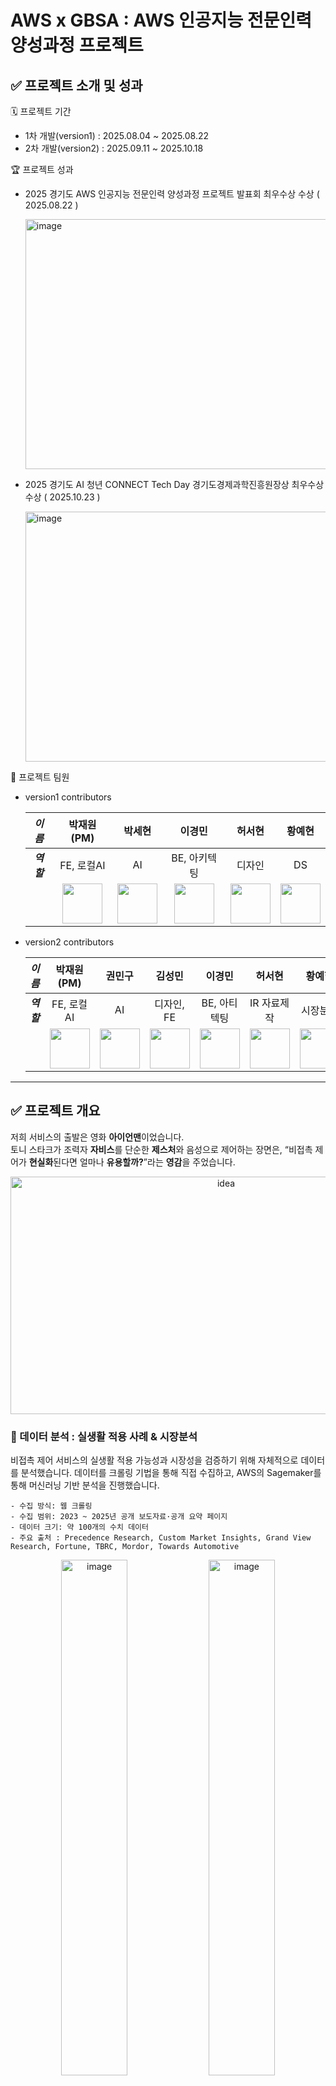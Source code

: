 # AWS x GBSA : AWS 인공지능 전문인력 양성과정 프로젝트
## ✅ 프로젝트 소개 및 성과
🗓️ 프로젝트 기간
- 1차 개발(version1) : 2025.08.04 ~ 2025.08.22
- 2차 개발(version2) : 2025.09.11 ~ 2025.10.18 

🏆 프로젝트 성과 
- 2025 경기도 AWS 인공지능 전문인력 양성과정 프로젝트 발표회 최우수상 수상 ( 2025.08.22 )

  <img width="600" height="400" alt="image" src="https://github.com/user-attachments/assets/a290fdcc-4c25-4db4-affa-3f4ac22a2c06" />
- 2025 경기도 AI 청년 CONNECT Tech Day 경기도경제과학진흥원장상 최우수상 수상 ( 2025.10.23 )
    
  <img width="600" height="400" alt="image" src="https://github.com/user-attachments/assets/f9cea365-4423-498f-a9e5-00bfc8dff870" />

👥 프로젝트 팀원
- version1 contributors

  | _이름_ | 박재원(PM) | 박세현 | 이경민 | 허서현 | 황예현 |
  |:-----:|:----:|:-----:|:----:|:----:|:-----:|
  | ___역할___ | FE, 로컬AI | AI | BE, 아키텍팅 | 디자인 | DS |
  |  | <a href="https://github.com/ashcircle03"><img src="https://avatars.githubusercontent.com/u/113187386?v=4" width="64" height="64"></a> | <a href="https://github.com/sehyun734"><img src="https://avatars.githubusercontent.com/u/101646633?v=4" width="64" height="64"></a> | <a href="https://github.com/rudalsss"><img src="https://avatars.githubusercontent.com/u/122061889?v=4" width="64" height="64"></a> | <a href="https://github.com/navv0"><img src="https://avatars.githubusercontent.com/u/224919441?v=4" width="64" height="64"></a> | <a href="https://github.com/Zio0714"><img src="https://avatars.githubusercontent.com/u/132100220?v=4" width="64" height="64"></a>

- version2 contributors

  | _이름_ | 박재원(PM) | 권민구 | 김성민 | 이경민 | 허서현 | 황예현 |
  |:-----:|:----:|:-----:|:----:|:----:|:-----:|:-----:|
  | ___역할___ | FE, 로컬AI | AI | 디자인, FE | BE, 아티텍팅 | IR 자료제작 | 시장분석 |
  |  | <a href="https://github.com/ashcircle03"><img src="https://avatars.githubusercontent.com/u/113187386?v=4" width="64" height="64"></a> | <a href="https://github.com/kwon-mingoo"><img src="https://avatars.githubusercontent.com/u/75964526?v=4" width="64" height="64"></a> | <a href="https://github.com/Gromiit"><img src="https://avatars.githubusercontent.com/u/167631428?v=4" width="64" height="64"></a> | <a href="https://github.com/rudalsss"><img src="https://avatars.githubusercontent.com/u/122061889?v=4" width="64" height="64"></a> | <a href="https://github.com/navv0"><img src="https://avatars.githubusercontent.com/u/224919441?v=4" width="64" height="64"></a> | <a href="https://github.com/Zio0714"><img src="https://avatars.githubusercontent.com/u/132100220?v=4" width="64" height="64"></a>


---

## ✅ 프로젝트 개요
저희 서비스의 출발은 영화 **아이언맨**이었습니다.  
토니 스타크가 조력자 **자비스**를 단순한 **제스처**와 음성으로 제어하는 장면은, “비접촉 제어가 **현실화**된다면 얼마나 **유용할까?**”라는 **영감**을 주었습니다.

<p align="center">
<img width="674" height="380" alt="idea" src="https://github.com/user-attachments/assets/136de13e-00e7-4109-b6be-23e865205a1e" />
</p>


### 📌 데이터 분석 : 실생활 적용 사례 & 시장분석
비접촉 제어 서비스의 실생활 적용 가능성과 시장성을 검증하기 위해 자체적으로 데이터를 분석했습니다. 데이터를 크롤링 기법을 통해 직접 수집하고, AWS의 Sagemaker를 통해 머신러닝 기반 분석을 진행했습니다.

```
- 수집 방식: 웹 크롤링
- 수집 범위: 2023 ~ 2025년 공개 보도자료·공개 요약 페이지
- 데이터 크기: 약 100개의 수치 데이터
- 주요 출처 : Precedence Research, Custom Market Insights, Grand View Research, Fortune, TBRC, Mordor, Towards Automotive
```
<p align="center">
<img width="46%" alt="image" src="https://github.com/user-attachments/assets/f2f64100-cdbb-4f26-b1e2-605e5b9d33a2" />
<img width="46%" alt="image" src="https://github.com/user-attachments/assets/2601a923-78dd-41fd-a9b6-3144f23a3c65" />
</p>

📊 모션제스처 사용사례 분석결과, 수술실, 클린룸, 특수환경장비 (예) Gorilla Glass 기반 기기) - 다음과 같은 환경에서 **비접촉 제어는 단순 편의가 아니라 필수 요건**임을 확인했습니다.

📊  모션제스처 사업의 성장현황에 대한 분석결과,
- 시장 규모는 2025년 약 257억 달러에서 → 2034년 약 344억 달러로 성장
- 연평균성장률(CAGR)은 무려 19%로 예측  

이를 통해 모션 제스처는 단순한 유행이 아니라, **지속적으로 성장하는 글로벌 산업 트렌드**임을 확인할 수 있었습니다.

### 📌 문제상황 및 아이디어
제스처기반 비접촉 제어기술이 상용화되어 성공한 사례는 AR/VR, 자동차, 헬스케어, 스마트홈, 게임 분야로 다양했지만, 이런 모션제스처 기술을 범용적으로 지원해주는 서비스는 부재하다는 문제를 마주 할 수 있었습니다.  
<p align="center">
<img width="674" height="380" alt="idea" src="https://github.com/user-attachments/assets/244a2bbe-4bb3-45ca-980d-3d9a613cd34f" />
</p>

하지만 일상적인 상황에서도 비접촉 제어의 필요성은 다양합니다. 다음은 실제로 팀원들이 **일상생활속 비접촉 컴퓨터제어 서비스**가 필요하다고 느낀 순간들입니다.
따라서 저희는 범용적으로 누구나 일상생활에서 사용할 수 있는 **모션제스처 기술 서비스**를 만들고자 했습니다.

### 📌 예상문제상황 및 대응방안
<p align="center">
<img width="46%" alt="image" src="https://github.com/user-attachments/assets/180b702a-9ff3-4988-9ffb-566040646c5c" />
<img width="46%" alt="image" src="https://github.com/user-attachments/assets/3b41c4f0-6257-4462-8f9b-e5d35a124d0a" />
</p>

**비접촉제어 범용 서비스**를 기획하면서 다음과 같은 잠재적 문제를 예상하였고, 이에 대한 보완책을 마련하여 서비스를 완성했습니다.
- 컴퓨터 제어의 도구로 제스처 단독 사용 시 높은 오류 가능성 ➡️ 음성제어 기능을 도입하여 보조적인 제어도구로 활용
- 로컬 컴퓨터를 제어한다는 특성상 보안·권한 문제 발생가능성 ➡️ 비접촉 얼굴인증 기능을 도입하여 권한 관리 및 사용자 인증을 강화

또한 이러한 대응 방안이 실제로 타당한지 검증하기 위해, AWS Sagemaker를 활용하여 모션 제스처 서비스 관련 사례 데이터 분석을 추가적으로 진행하였습니다.
```
- 수집 방식: 웹 크롤링 (requests + BeautifulSoup, Selenium 등 활용)
- 수집 범위: 2023~2025년 공개 문서/뉴스/가이드라인
- 데이터 크기: 총 1,200 문서, 약 2.5M 토큰
- 주요 출처 : 질병관리청 감염관리 지침 / WHO, CDC 공식 가이드 문서 / 메디칼타임즈, 메디게이트 뉴스 기사 / 클린룸 관련 기업(예: TSI, Honeywell) 백서
```
<p align="center">
<img width="46%" alt="image" src="https://github.com/user-attachments/assets/835d6595-6391-41d1-9490-8fc2f9051b1f" />
<img width="46%" alt="image" src="https://github.com/user-attachments/assets/7441c255-7bae-4fc9-924b-80a93fedd5d2" />
</p>

📊 데이터 분석결과
- 제스처에 **보조 수단(자막, 음성)** 을 결합하면 오류 확률이 20%에서 **2% 이하**로 크게 감소
- 특히 음성은 제스처보다 **더 직관적이고, 강력한 제어 수단**으로 작동

더불어 얼굴인식 또한 사용자의 얼굴이라는 고유한 생체정보를 활용하여 인증·인가·권한처리를 수행하고 기존의 로그인 방식을 결합하여 MFA 다중인증 수준의 보안성을 확보할 수 있을 것이라는 기대를 하게 되었습니다.


### 📌 서비스 정의
<img alt="image" src="https://github.com/user-attachments/assets/a90945ec-130e-41ee-ad17-9274b990538d" /><br>

결과적으로 정립된 **시그마(Sigma) 서비스**는 **" 범용 사용자들을 위한 비접촉 컴퓨터 제어 서비스 "** 입니다.

- 가장 주된 방식으로, 모션 제어(gesture)를 통해 제스처로 마우스를 대체합니다. ✋🏻
- 더불어 보조적인 음성 제어(voice)를 통해 직관적인 사용성을 제공하고, 키보드를 대체하며 오류를 보완하도록 합니다. 🔊
- 마지막으로 기능 사용 전에 얼굴인증을 통해 비접촉식 MFA로 보안을 강화하고자하였습니다. 🙂

즉, **얼굴 + 모션 + 음성**을 결합하여 누구나 사용할 수 있는 **완전한 비접촉 환경**을 제공하는 것이 저희 시그마의 최종 목표입니다.

---

## ✅ 사용자 시나리오
### 1. 구글 OAuth 로그인
사용자는 Google OAuth를 통해 간단히 서비스에 로그인합니다. 계정 선택 후 인증 절차가 완료되면, 서비스 접근이 가능해집니다.  
<p align="center">
<img width="672" height="381" alt="image" src="https://github.com/user-attachments/assets/16185f11-f375-4598-af7e-97f8da9cce49" />
</p>

### 2. 얼굴 등록 (Face Enrollment), 얼굴 인증 (Face Authentication)
- 최초 로그인 후 사용자는 자신의 얼굴을 등록합니다. 얼굴 등록이 실패하면 업로드된 이미지는 즉시 삭제됩니다. 등록이 성공하면 S3에 안전하게 저장되고, 사용자 정보에 얼굴 데이터가 반영됩니다.
  👉 추후 얼굴 인증 및 MFA(다중 인증) 기반 권한 제어에 활용
- 서비스 이용 시, 사용자는 등록된 얼굴 정보로 인증을 진행합니다. 인증 실패 시 업로드 이미지는 삭제되고, 성공 시 사용자 기반 세션이 발급됩니다. 세션은 일정 시간(30분) 동안 유효하며 이후 재인증이 필요합니다. 
👉 비접촉 방식으로 사용자 보안 강화, 자동 세션 관리
<p align="center">
<img width="46%" alt="image" src="https://github.com/user-attachments/assets/26a5bcbb-878c-4ffa-8e61-53154096769f" />
<img width="46%" alt="image" src="https://github.com/user-attachments/assets/18ffc16f-3882-4821-aef0-efe69d2ce0d9" />
</p>

### 3. 홈 화면 (트래킹 & 사용자 모션 설정)
로그인 및 인증 완료 후 홈 화면에 진입합니다.
- 사용자 정보: Google 프로필 및 요금제(추후 유료 모델 확장 가능) 확인.
- 트래킹 기능: 카메라를 통한 실시간 손동작 추적 활성화.
- 모션 설정: 사용자가 특정 손동작을 클릭, 붙여넣기 등 컴퓨터 제어 동작과 매핑 가능. ( 중복된 모션정의는 에러로 제어 )
<p align="center">
<img width="672" height="380" alt="image" src="https://github.com/user-attachments/assets/895ca204-e44a-48e9-8252-cba057dfbe91" />
</p>

### 4. 모션 트래킹을 통한 컴퓨터 제어 
👉 실제 마우스/키보드 입력을 대체하는 비접촉식 인터랙션  
사용자의 손동작(제스처)이 실시간으로 인식되어 컴퓨터 제어 동작으로 매핑됩니다.
<p align="center">
<img width="673" height="379" alt="image" src="https://github.com/user-attachments/assets/f2eabcc8-9f15-4db9-bf83-4121fb0b59ed" />
</p>

### 5. 음성 명령을 통한 컴퓨터 제어
👉 제스처와 음성을 결합하여 오류를 줄이고 직관적인 사용성을 제공  
사용자가 음성 제스처(엄지+약지)를 취하면 음성인식 모드가 활성화됩니다. 이후 발화한 명령어가 시스템 제어로 반영됩니다.
<p align="center">
<img width="673" height="380" alt="image" src="https://github.com/user-attachments/assets/035f9900-de60-48a8-b341-f0dbed277da3" />
</p>

---

## ✅ 아키텍처 및 사용기술
<img alt="image" src="https://github.com/user-attachments/assets/f328dc10-b74c-4ec1-b9c0-ab268831a72a" />

### 🔸 Front-End

<img width="674" height="377" alt="image" src="https://github.com/user-attachments/assets/e4719a07-20d6-447d-8dee-afa100b3a2dc" />

- 확장성을 고려한 flutter 프레임워크 이용 & Figma로 UI 디자인
- 로컬 컴퓨터 제어를 위한 python 스크립트 작성
- pyautogui를 이용한 마우스 제어 & pyperclip을 이용한 클립보드 접근
- cv2, MediaPipe를 이용한 손 랜드마크 추출 & pyqt를 이용해 손 랜드마크 오버레이 표시
- subprocess를 이용한 AWS Bedrock FM(Nova)으로부터 받은 시스템 명령어 실행

### 🔸 Back-End

<img width="674" height="380" alt="image" src="https://github.com/user-attachments/assets/8a024a45-60d7-436d-aae0-cc8c5dc62264" />

- Java17기반 Springboot 3.3.2 - webclient를 사용하여 외부 AI서버와 통신
- 서버 배포운영환경은 AWS의 주요 리소스인 EKS, Aurora DB, S3를 사용하여 안정적이고 확장가능한 서버환경을 구축
- Route53을 통해 고유 도메인을 발급받고 ACM으로 TLS인증서를 적용하여 안전한 Https통신을 보장
- DevOps환경을 위한 CI/CD 파이프라인을 구축 : Git webhook으로 트리거 -> Jenkins 빌드 파이프라인 -> Docker image ECR에 저장 -> ArgoCD는 GitOps기반 반자동화 배포

### 🔸 AI

<img width="673" height="379" alt="image" src="https://github.com/user-attachments/assets/990c642f-6ba0-4477-a375-fdff032772a3" />

- AWS Rekognition의 얼굴 감지와 유사도 검사 기능을 통해 얼굴 인증 기능을 구현
- AWS Transcribe streaming을 이용한 음성 실시간 전사
- AWS Bedrock FM(AWS Nova)를 이용한 사용자 명령에 대한 시스템 명령어 변환 + Local Agent를 이용해 사용자 명령의 부족한 정보를 취합
- AWS SAM을 이용해 람다 배포, API 게이트웨이를 이용해 AI 백엔드 서버 배포

---

## ✅ 주요기능 및 기술적 특징
### 🔊 실시간 오디오 전사 기능 (Real-time Audio Transcription)
<img alt="image" src="https://github.com/user-attachments/assets/fc15d838-1884-40cd-9018-f560c33d6451" /><br>

- AWS Transcribe Streaming 기반
- 웹소켓 기반 스트리밍 방식 → 기존 8초 지연 문제 해결
- 오버랩(Overlap) 기법으로 청크 간 단절 보완 → 정확도 + 실시간성 확보

### 🔄 연계성을 위한 로컬에이전트 기능 (Local Agent for Contextual Connectivity)
<img alt="image" src="https://github.com/user-attachments/assets/85d3ca5e-1109-42b4-87cf-04756bc021ba" /><br>

- Bedrock 기반 LLM + 로컬 에이전트 동작
- 로컬 정보(운영체제, 파일 경로 등) 필요 시 → 로컬 에이전트가 보완 후 전달
- AI 서버 ↔ 로컬 컴퓨터 간 정보 단절 문제 해결

### 🔒 보안성을 강화하는 얼굴인증 기능 (Face Authentication for Security)

<p>
  <img width="49%" height="380" alt="image" src="https://github.com/user-attachments/assets/497a36b3-c5f5-40cd-9283-145de01cfc21" />
  <img width="49%" height="380" alt="image" src="https://github.com/user-attachments/assets/f2c8d1c9-fb70-439e-ae1b-7679c678b251" />
</p> 

- 얼굴인증구조
  - 2단계 얼굴인증구조 : 1단계 detect( 인증가능한 정면 인간 얼굴 여부 확인 - 필터링, 유효성 확인 ) ➡️ 2단계 verify( 사용자 등록 얼굴과 일치 여부 확인 )
  - Rekognition의 처리 호출은 반드시 private subnet에 위치한 EKS 백앤드로직을 거쳐 실행 → API 요청 무단 우회를 방지하고 안정성, 통제력 확보
  
- 데이터 처리
  - Presigned URL을 통한 S3 업로드 : 퍼블릭 접근을 모두 차단한 private S3상태를 유지하면서 업로드 작업을 서버 중앙화하지 않고 부하분산
  - UserID 기반 경로 검증


<p height="430" >
  <img width="49%" height="380" alt="image" src="https://github.com/user-attachments/assets/cd01c479-4648-493f-b54a-a66095858874" />
  <img width="49%" height="380" alt="image" src="https://github.com/user-attachments/assets/aca7b283-2805-4c22-911f-2202285e1833" />
</p>

- 네트워크 보안
  - public 업로드 경로 : 외부 프론트에서 presigned URL을 통해 S3에 즉시 업로드 처리
  - private 관리경로 : EKS ↔ S3는 VPC Endpoint 기반 AWS 내부망 통신 / 민감 작업(삭제·관리)은 인터넷을 거치지 않음, 더불어 NAT 게이트웨이 미사용으로 보안 + 비용 최적화

- 인증 지속성 : 비접촉식 MFA
  - 로그인을 통한 accessToken과 별도로 관리되는 FaceSession을 발급
  - 비접촉식 MFA 이중인증으로 활용가능 ( Oauth기반 서비스 사용자 로그인 + 얼굴인증기반 기능사용자 로그인 )

### ✋🏻 지연감소를 고려한 제스쳐인식 기능 (Gesture Recognition with Low Latency)
<img alt="image" src="https://github.com/user-attachments/assets/63ea1897-2d25-4296-8a38-dc5af152d63f" /><br>

- 실시간 모션 트래킹 기반 손동작 제어
  - Google MediaPipe Hand Landmarker를 이용한 손 랜드마크 감지
- 기본 제스처 정의(클릭, 스크롤, 붙여넣기 등) + 동작 지정 가능
- 로컬 내부 통신을 이용하여 통신 지연 최소화 & 직관적 사용자 경험 제공

---

## ✅ SIGMA version2


<p align="center">
<img width="46%" alt="image" src="https://github.com/user-attachments/assets/ab477a41-d882-41cb-a9f4-7b38f7459672" />
<img width="46%" alt="image" src="https://github.com/user-attachments/assets/4b2abddb-8945-46b6-99bc-3654daf5e92f" />
</p>

**SIGMA Version 2**는 태블릿 기반의 모바일 플랫폼 환경으로 확장되었습니다. 📲

태블릿은 우리의 일상 속 다양한 환경에서 사용되며, 정밀함보다는 편의성이 가장 중요한 디바이스로, SIGMA가 제공하는 비접촉 제스처·음성 기반 제어 기술이 가장 큰 효용을 발휘할 수 있는 환경입니다.

이제 SIGMA는 태블릿을 통해 유튜브와 인스타그램 등, 수십억 명이 매일 사용하는 글로벌 모바일 플랫폼 위에서 새로운 사용자 경험을 제공하는 서비스를 목표로 합니다. 🌎✨

### 1️⃣ SIGMA ver2 - AI Intelligence
<img alt="image" src="https://github.com/user-attachments/assets/8251bc39-284a-4b2d-9fa2-89b9b18cfddf" />

#### 🧠 [Rekognition]

- 다각도 얼굴 분석 로직 고도화
  : 사용자 얼굴 등록 시 단일 정면 사진만 사용하던 구조에서 정면·좌측·우측 3장의 이미지를 수집하여 Rekognition 컬렉션에 저장 ➡️ 조명, 각도 변화에도 안정적으로 얼굴을 매칭할 수 있게 되어 실시간 환경에서 인식률이 크게 향상됨

- Threshold 조정으로 오인식 최소화 
  : SimilarityThreshold 파라미터(유사도 임계값)를 기존 80 → 93 이상으로 상향 조정하여 유사 인물간의 잘못된 매칭을 줄이고 보안강도 및 인증 정확도 강화

💬 [ Bedrock ]
- 명령 히스토리(캐시) 저장기반 명령변환 최적화
  : 사용자의 반복 명령 패턴을 캐시로 저장해 빠르게 매핑하도록 개선, LLM 호출 빈도를 줄여 평균 응답 지연을 **95.8%** 단축⚡️
```
"애플홈페이지 열어줘" 명령에 대한 처리속도

적용전 : 770ms
적용후 : 32ms
```

🎙️ [ Transcribe ]
- Speaker Label 및 노이즈 필터링 강화
  : ShowSpeakerLabel 활성화로 실생활 소음(가전, TV, 대화 등)에 의한 오탐지를 감소.
- 필러 단어(Filler Word) 정제 로직 추가
  : “음”, “저”, “그”, “있잖아” 등 비의미적 발화(Disfluency) 를 자동 제거하는 후처리 파이프라인 구현하여 명령에 대한 핵심 지시어만 추출되어 LLM 전송 전 정제품질 향상

### 2️⃣ SIGMA ver.2 - Server Architecture
<img alt="image" src="https://github.com/user-attachments/assets/8201ad2d-e695-4d11-8124-0e2c9c41257d" />

- EKS에서 ECS(Fargate Type)로 마이그레이션 
  : 관리형 인프라로 유지보수 부담 감소시키고, AWS 생태계 서비스(CloudWatch, ALB, Parameter Store 등)와의 통합성을 강화
  
- WebSocket Gateway 환경에서 gatewayToken 기반 인증 구조 설계
  : $connect단계에서 Lambda를 통한 HMAC 검증 로직을 적용하여 비인가 접근 차단, Public endpoint에서도 안전한 실시간 양방향 통신 채널 확보 🔐

### 3️⃣ SIGMA ver2 — Local Platform
<img alt="image" src="https://github.com/user-attachments/assets/cac84d5d-f819-4523-a600-ea82d70eb087" />

- 플랫폼 변환 : Window app ➡️ iOS app
태블릿 환경에 최적화된 iOS 플랫폼으로 전환, UX 전반을 재설계

- 커서 안정화 및 손떨림 제거
  - 손목 기준 움직임 감지: 손가락만 움직일 때 커서 위치 유지
  - 지수이동평균(EMA) 스무딩: 가중치 0.3으로 부드러운 커서 이동
  - 2단계 안정화: 미세 움직임(< 0.006) 5프레임 유지 시 커서 완전 고정, 큰 움직임(> 0.025) 감지 시 즉시 해제
  - 떨림 방지 영역(DEADZONE 0.11): 제스처 시작 후 일정 범위 내 미세 움직임 무시

---

## ✅ 시연영상
### 얼굴인증
https://github.com/user-attachments/assets/6b715337-470c-41f8-80ae-7c3e913b0252

### 제스처 인식 & 음성 명령
https://github.com/user-attachments/assets/789b7d79-1a83-4530-8752-660ab0c60686

### SIGMA version2 시연영상
<video src="https://github.com/user-attachments/assets/48a2ee31-9dca-4159-84c2-f7101a0d9dfb" controls width="800"></video>



